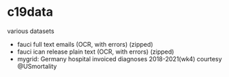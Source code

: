 # c19data
various datasets

- fauci full text emails (OCR, with errors) (zipped)
- fauci ican release plain text (OCR, with errors) (zipped)
- mygrid: Germany hospital invoiced diagnoses 2018-2021(wk4) courtesy @USmortality

